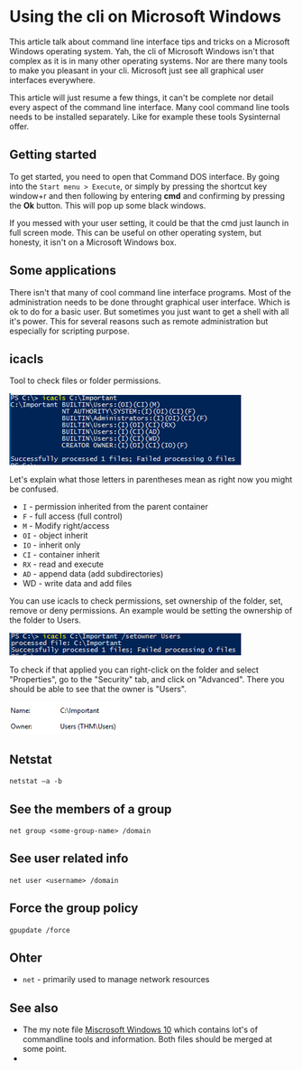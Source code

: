 # Using the cli on Microsoft Windows

This article talk about command line interface tips and tricks on a Microsoft
Windows operating system. Yah, the cli of Microsoft Windows isn\'t that
complex as it is in many other operating systems. Nor are there many
tools to make you pleasant in your cli. Microsoft just see all graphical
user interfaces everywhere.

This article will just resume a few things, it can\'t be complete nor
detail every aspect of the command line interface. Many cool command
line tools needs to be installed separately. Like for example these
tools Sysinternal offer.

## Getting started


To get started, you need to open that Command DOS interface. By going
into the `Start menu > Execute`, or simply by pressing the
shortcut key window+r and then following by entering **cmd** and
confirming by pressing the **Ok** button. This will pop up some black
windows.

If you messed with your user setting, it could be that the cmd just
launch in full screen mode. This can be useful on other operating
system, but honesty, it isn\'t on a Microsoft Windows box.

## Some applications

There isn't that many of cool command line interface programs. Most of
the administration needs to be done throught graphical user interface.
Which is ok to do for a basic user. But sometimes you just want to get a
shell with all it\'s power. This for several reasons such as remote
administration but especially for scripting purpose.

## icacls

Tool to check files or folder permissions.

![alt text](imgs/icacls_01.png "icacls Screenshot")

Let's explain what those letters in parentheses mean as right now you might be confused.

* `I` - permission inherited from the parent container
* `F` - full access (full control)
* `M` - Modify right/access 
* `OI` - object inherit 
* `IO` - inherit only 
* `CI` - container inherit 
* `RX` - read and execute 
* `AD` - append data (add subdirectories)
* WD - write data and add files

You can use icacls to check permissions, set ownership of the folder, set, remove or deny permissions. An example would be setting the ownership of the folder to Users.

![alt text](imgs/icacls_02.png "icacls Screenshot")

To check if that applied you can right-click on the folder and select "Properties", go to the "Security" tab, and click on "Advanced". There you should be able to see that the owner is "Users".

![alt text](imgs/icacls_03.png "icacls Screenshot")

## Netstat

    netstat –a -b

## See the members of a group

    net group <some-group-name> /domain

## See user related info

    net user <username> /domain

## Force the group policy

    gpupdate /force

## Ohter

* `net` - primarily used to manage network resources

## See also

* The my note file [Miscrosoft Windows 10](microsoft-windows-10.md) which contains lot's of commandline tools and information. Both files should be merged at some point.
* 